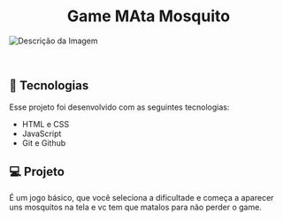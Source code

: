 <h1 align="center"> Game MAta Mosquito </h1>


![Descrição da Imagem](img/imagem-game.png)

<br>

## 🚀 Tecnologias

Esse projeto foi desenvolvido com as seguintes tecnologias:

- HTML e CSS
- JavaScript
- Git e Github


## 💻 Projeto

É um jogo básico, que você seleciona a dificultade e começa a aparecer uns mosquitos na tela e vc tem que matalos para não perder o game.
